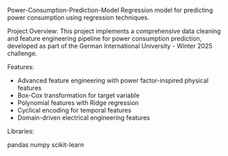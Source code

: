 Power-Consumption-Prediction-Model
Regression model for predicting power consumption using regression techniques.

Project Overview:
This project implements a comprehensive data cleaning and feature engineering pipeline for power consumption prediction, developed as part of the German International University - Winter 2025 challenge.

Features:
- Advanced feature engineering with power factor-inspired physical features
- Box-Cox transformation for target variable
- Polynomial features with Ridge regression
- Cyclical encoding for temporal features
- Domain-driven electrical engineering features

Libraries:

pandas
numpy
scikit-learn

